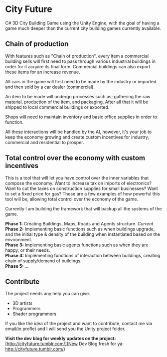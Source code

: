 City Future
=======================

C# 3D City Building Game using the Unity Engine, with the goal of having a game much deeper than the current city building games currently available.

Chain of production
----------------
With features such as "Chain of production", every item a commercial building sells will first need to pass through various industrial buildings in order for it acquire its final form. Commercial buildings can also export these items for an increase revenue.  

All cars in the game will first need to be made by the industry or imported and then sold by a car dealer (commercial).  

An item to be made will undergo processes such as; gathering the raw material, production of the item, and packaging. After all that it will be shipped to local commercial buildings or exported.

Shops will need to maintain inventory and basic office supplies in order to function.

All these interactions will be handled by the AI, however, it's your job to keep the economy growing and create custom incentives for industry, commercial and residential to prosper.

Total control over the economy with custom incentives
----------------
This is a tool that will let you have control over the inner variables that compose the economy. Want to increase tax on imports of electronics? Want to cut the taxes on
construction supplies for small businesses? Want to set a fixed price for gas? These are a few examples of how powerful this tool
will be, allowing total control over the economy of the game.


Currently I am building the framework that will backup all the systems of the game.

<b>Phase 1:</b> Creating Buildings, Maps, Roads and Agents structure. <i>Current</i>.   
<b>Phase 2:</b> Implementing basic functions such as when buildings upgrade, and the initial type & density of the building when
 instantiated based on the environment.   
<b>Phase 3:</b> Implementing basic agents functions such as when they are happy, or their needs.   
<b>Phase 4:</b> Implementing functions of interaction between buildings, creating chain of supply/demand of buildings.   
<b>Phase 5:</b> ...   
   
 Contribute
----------------
 The project needs any help you can give.
 <ul><li> 3D artists</li>
 <li> Programmers</li>
 <li> Shader programmers</li>
 </ul>
   
 If you like the idea of the project and want to contribute, contact me via email(in profle) and I will send you the Unity project folder.
      
<b>Visit the dev blog for weekly updates on the project:</b>
[http://cityfuture.tumblr.com/](New Dev Blog fresh for ya: http://cityfuture.tumblr.com/)
